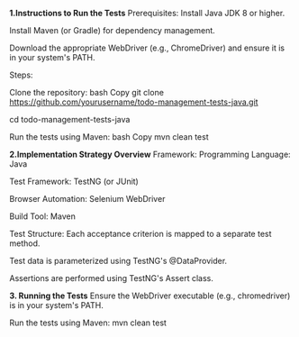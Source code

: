 **1.Instructions to Run the Tests**
Prerequisites:
Install Java JDK 8 or higher.

Install Maven (or Gradle) for dependency management.

Download the appropriate WebDriver (e.g., ChromeDriver) and ensure it is in your system's PATH.


Steps:

Clone the repository:
bash
Copy
git clone https://github.com/yourusername/todo-management-tests-java.git

cd todo-management-tests-java

Run the tests using Maven:
bash
Copy
mvn clean test

**2.Implementation Strategy Overview**
Framework:
Programming Language: Java

Test Framework: TestNG (or JUnit)

Browser Automation: Selenium WebDriver

Build Tool: Maven

Test Structure:
Each acceptance criterion is mapped to a separate test method.

Test data is parameterized using TestNG's @DataProvider.

Assertions are performed using TestNG's Assert class.


**3. Running the Tests**
Ensure the WebDriver executable (e.g., chromedriver) is in your system's PATH.

Run the tests using Maven:
mvn clean test

